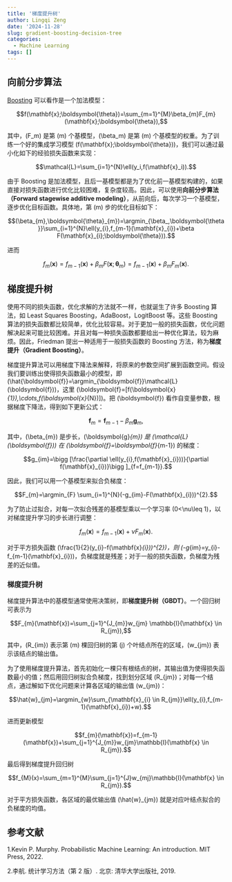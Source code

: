 ```yaml
---
title: '梯度提升树'
author: Lingqi Zeng
date: '2024-11-28'
slug: gradient-boosting-decision-tree
categories:
  - Machine Learning
tags: []
---
```


## 向前分步算法

[Boosting](/blog/ensemble-learning/) 可以看作是一个加法模型：

$$f(\mathbf{x};\boldsymbol{\theta})=\sum_{m=1}^{M}\beta_{m}F_{m}(\mathbf{x};\boldsymbol{\theta}),$$

其中，\(F_m\) 是第 \(m\) 个基模型，\(\beta_m\) 是第 \(m\) 个基模型的权重。为了训练一个好的集成学习模型 \(f(\mathbf{x};\boldsymbol{\theta})\)，我们可以通过最小化如下的经验损失函数来实现：

$$\mathcal{L}=\sum_{i=1}^{N}\ell(y_i,f(\mathbf{x}_i)).$$

由于 Boosting 是加法模型，且后一基模型都是为了优化前一基模型构建的，如果直接对损失函数进行优化比较困难，复杂度较高。因此，可以使用**向前分步算法（Forward stagewise additive modeling）**，从前向后，每次学习一个基模型，逐步优化目标函数。具体地，第 \(m\) 步的优化目标如下：

$$(\beta_{m},\boldsymbol{\theta}_{m})=\argmin_{\beta_,\boldsymbol{\theta}}\sum_{i=1}^{N}\ell(y_{i},f_{m-1}(\mathbf{x}_{i})+\beta F(\mathbf{x}_{i};\boldsymbol{\theta})).$$

进而

$$f_{m}(\mathbf{x})=f_{m-1}(\mathbf{x})+\beta_{m} F(\mathbf{x};\boldsymbol{\theta}_{m})=f_{m-1}(\mathbf{x})+\beta_{m} F_{m}(\mathbf{x}).$$

## 梯度提升树

使用不同的损失函数，优化求解的方法就不一样，也就诞生了许多 Boosting 算法，如 Least Squares Boosting，AdaBoost，LogitBoost 等。这些 Boosting 算法的损失函数都比较简单，优化比较容易。对于更加一般的损失函数，优化问题解决起来可能比较困难。并且对每一种损失函数都要给出一种优化算法，较为麻烦。因此，Friedman 提出一种适用于一般损失函数的 Boosting 方法，称为**梯度提升（Gradient Boosting）**。

梯度提升算法可以用梯度下降法来解释，将原来的参数空间扩展到函数空间。假设我们要训练出使得损失函数最小的模型，即 \(\hat{\boldsymbol{f}}=\argmin_{\boldsymbol{f}}\mathcal{L}(\boldsymbol{f})\)，这里 \(\boldsymbol{f}=[f(\boldsymbol{x}_{1}),\cdots,f(\boldsymbol{x}_{N})]\)。把 \(\boldsymbol{f}\) 看作自变量参数，根据梯度下降法，得到如下更新公式：

$$\boldsymbol{f}_{m}=\boldsymbol{f}_{m-1}-\beta_{m}\boldsymbol{g}_{m},$$

其中，\(\beta_{m}\) 是步长，\(\boldsymbol{g}_{m}\) 是 \(\mathcal{L}(\boldsymbol{f})\) 在 \(\boldsymbol{f}=\boldsymbol{f}_{m-1}\) 的梯度：

$$g_{im}=\bigg [\frac{\partial \ell(y_{i},f(\mathbf{x}_{i}))}{\partial f(\mathbf{x}_{i})}\bigg ]_{f=f_{m-1}}.$$

因此，我们可以用一个基模型来拟合负梯度：

$$F_{m}=\argmin_{F} \sum_{i=1}^{N}(-g_{im}-F(\mathbf{x}_{i}))^{2}.$$

为了防止过拟合，对每一次拟合残差的基模型乘以一个学习率 \(0<\nu\leq 1\)，以对梯度提升学习的步长进行调整：

$$f_{m}(\mathbf{x})=f_{m-1}(\mathbf{x})+\nu F_{m}(\mathbf{x}).$$

对于平方损失函数 \(\frac{1}{2}(y_{i}-f(\mathbf{x}_{i}))^{2}\)，则 \(-g_{im}=y_{i}-f_{m-1}(\mathbf{x}_{i})\)，负梯度就是残差；对于一般的损失函数，负梯度为残差的近似值。

### 梯度提升树

梯度提升算法中的基模型通常使用决策树，即**梯度提升树（GBDT）**。一个回归树可表示为

$$F_{m}(\mathbf{x})=\sum_{j=1}^{J_{m}}w_{jm} \mathbb{I}(\mathbf{x} \in R_{jm}),$$

其中，\(R_{im}\) 表示第 \(m\) 棵回归树的第 \(j\) 个叶结点所在的区域，\(w_{jm}\) 表示该结点的输出值。

为了使用梯度提升算法，首先初始化一棵只有根结点的树，其输出值为使得损失函数最小的值；然后用回归树拟合负梯度，找到划分区域 \(R_{jm}\)；对每一个结点，通过解如下优化问题来计算各区域的输出值 \(w_{jm}\)：

$$\hat{w}_{jm}=\argmin_{w}\sum_{\mathbf{x}_{i} \in R_{jm}}\ell(y_{i},f_{m-1}(\mathbf{x}_{i})+w).$$

进而更新模型

$$f_{m}(\mathbf{x})=f_{m-1}(\mathbf{x})+\sum_{j=1}^{J_{m}}w_{jm}\mathbb{I}(\mathbf{x} \in R_{jm}).$$

最后得到梯度提升回归树

$$f_{M}(x)=\sum_{m=1}^{M}\sum_{j=1}^{J}w_{mj}\mathbb{I}(\mathbf{x} \in R_{jm}).$$

对于平方损失函数，各区域的最优输出值 \(\hat{w}_{jm}\) 就是对应叶结点拟合的负梯度的均值。

## 参考文献

1.Kevin P. Murphy. Probabilistic Machine Learning: An introduction. MIT Press, 2022.

2.李航. 统计学习方法（第 2 版）. 北京: 清华大学出版社, 2019.